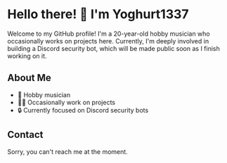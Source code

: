 # Hello there! 👋 I'm Yoghurt1337

Welcome to my GitHub profile! I'm a 20-year-old hobby musician who occasionally works on projects here. Currently, I'm deeply involved in building a Discord security bot, which will be made public soon as I finish working on it.

## About Me
- 🎵 Hobby musician
- 👨‍💻 Occasionally work on projects
- 🔒 Currently focused on Discord security bots

## Contact
Sorry, you can't reach me at the moment.
